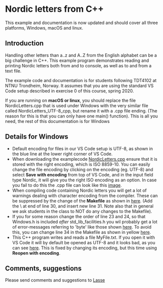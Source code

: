 # Nordic letters from C++

This example and documentation is now updated and should cover all three platforms, Windows, macOS and linux.

## Introduction

Handling other letters than a..z and A..Z from the English alphabet can be a big challenge in C++. This example program demonstrates reading and printing Nordic letters both from and to console, as well as to and from a text file.

The example code and documentation is for students following TDT4102 at NTNU Trondheim, Norway. It assumes that you are using the standard VS Code setup described in exercise 0 of this course, spring 2020.

If you are running on **macOS or linux**, you should replace the file NordicLetters.cpp that is used under Windows with the very similar file called NordicLetters_UTF-8_cpp, but rename it with a .cpp file ending. (The reason for this is that you can only have one main() function). This is all you need, the rest of this documentation is for Windows

## Details for Windows

* Default encoding for files in our VS Code setup is UTF-8, as shown in the blue line at the lower right corner of VS Code.
* When downloading the examplecode [NordicLetters.cpp](NordicLetters.cpp) ensure that it is stored with the right encoding, which is ISO 8859-10. You can easily change the file encoding by clicking on the encoding (eg. UTF-8) and select **Save with encoding** from top of VS Code, and in the input field type Nordic, it will give you the right ISO encoding as an option. In case you fail to do this the .cpp file can look like this [image](./Capture_1.PNG).
* When compiling code containing Nordic letters you will get a lot of warnings dealing with character encoding from the compiler. These can be suppressed by the change of the **Makefile** as shown in [here](Makefile_Nordic_Encoding_Without_Warnings.PNG). (Add the \ at end of line 30, and insert new line 31. Note also that in general we ask students in the class to NOT do any changes to the Makefile).
* If you for some reason change the order of line 23 and 24, so that Windows.h is included _after_ std_lib_facilities.h you wil probably get a lot of error-messages referring to 'byte' like those shown [here](Byte_errors.PNG). To avoid this, you can change line 34 in the Makefile as shown in yellow [here](Makefile_line_HAS_STD_BYTE.PNG).
* This C++ program writes and reads a file MyFile.txt. If you open it with VS Code it will by default be opened as UTF-8 and it looks bad, as you can see [here](MyFile_as_UTF-8.PNG). This is fixed by changing its encoding, but this time using **Reopen with encoding**.

## Comments, suggestions

Please send comments and suggestions to [Lasse](https://www.ntnu.edu/employees/lasse.natvig)
